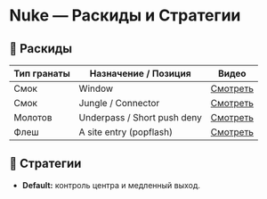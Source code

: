 # Nuke — Раскиды и Стратегии

## 🧨 Раскиды

| Тип гранаты | Назначение / Позиция         | Видео |
|-------------|------------------------------|-------|
| Смок        | Window                       | [Смотреть](https://youtu.be/link1) |
| Смок        | Jungle / Connector           | [Смотреть](https://youtu.be/link2) |
| Молотов     | Underpass / Short push deny  | [Смотреть](https://youtu.be/link3) |
| Флеш        | A site entry (popflash)      | [Смотреть](https://youtu.be/link4) |

## 📌 Стратегии

- **Default:** контроль центра и медленный выход.
